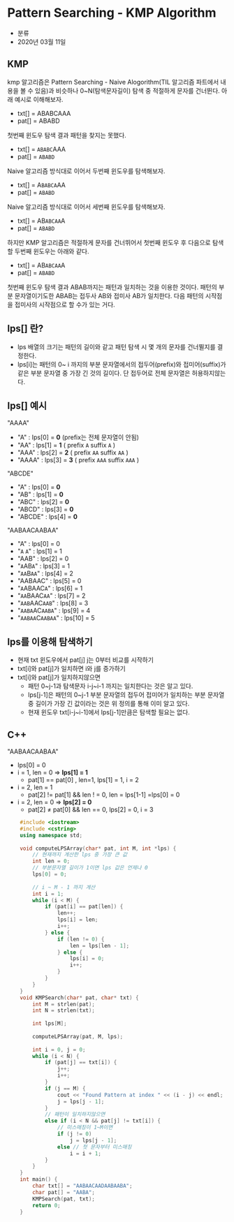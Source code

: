 # Pattern Searching - KMP Algorithm

- 분류
- 2020년 03월 11일

## KMP

kmp 알고리즘은 Pattern Searching - Naive Alogorithm(TIL 알고리즘 파트에서 내용을 볼 수 있음)과 비슷하나 0~N(탐색문자길이) 탐색 중 적절하게 문자를 건너뛴다. 아래 예시로 이해해보자.

- txt[] = ABABCAAA
- pat[] = ABABD

첫번째 윈도우 탐색 결과 패턴을 찾지는 못했다.

- txt[] = `ABABC`AAA
- pat[] = `ABABD`

Naive 알고리즘 방식대로 이어서 두번째 윈도우를 탐색해보자.

- txt[] = A`BABCA`AA
- pat[] = `ABABD`

Naive 알고리즘 방식대로 이어서 세번째 윈도우를 탐색해보자.

- txt[] = AB`ABCAA`A
- pat[] = `ABABD`

하지만 KMP 알고리즘은 적절하게 문자를 건너뛰어서 첫번째 윈도우 후 다음으로 탐색할 두번째 윈도우는 아래와 같다.

- txt[] = AB`ABCAA`A
- pat[] = `ABABD`

첫번째 윈도우 탐색 결과 ABAB까지는 패턴과 일치하는 것을 이용한 것이다. 패턴의 부분 문자열이기도한 ABAB는 접두사 AB와 접미사 AB가 일치한다. 다음 패턴의 시작점을 접미사의 시작점으로 할 수가 있는 거다.

## lps[] 란?

- lps 배열의 크기는 패턴의 길이와 같고 패턴 탐색 시 몇 개의 문자를 건너뛸지를 결정한다.
- lps[i]는 패턴의 0~ i 까지의 부분 문자열에서의 접두어(prefix)와 접미어(suffix)가 같은 부분 문자열 중 가장 긴 것의 길이다. 단 접두어로 전체 문자열은 허용하지않는다.

## Ips[] 예시

"AAAA"

- "A" : Ips[0] = **0** (prefix는 전체 문자열이 안됨)
- "AA" : lps[1] = **1** ( prefix `A` suffix `A` )
- "AAA" : lps[2] = **2** ( prefix `AA` suffix `AA` )
- "AAAA" : lps[3] = **3** ( prefix `AAA` suffix `AAA` )

"ABCDE"

- "A" : Ips[0] = **0**
- "AB" : lps[1] = **0**
- "ABC" : lps[2] = **0**
- "ABCD" : lps[3] = **0**
- "ABCDE" : lps[4] = **0**

"AABAACAABAA"

- "A" : lps[0] = 0
- "`A` `A`" : lps[1] = 1
- "AAB" : lps[2] = 0
- "`A`AB`A`" : lps[3] = 1
- "`AA`B`AA`" : lps[4] = 2
- "AABAAC" : lps[5] = 0
- "`A`ABAAC`A`" : lps[6] = 1
- "`AA`BAAC`AA`" : lps[7] = 2
- "`AAB`AAC`AAB`" : lps[8] = 3
- "`AABA`AC`AABA`" : lps[9] = 4
- "`AABAA`C`AABAA`" : lps[10] = 5

## lps를 이용해 탐색하기

- 현재 txt 윈도우에서 pat[j] j는 0부터 비교를 시작하기
- txt[i]와 pat[j]가 일치하면 i와 j를 증가하기
- txt[i]와 pat[j]가 일치하지않으면
    - 패턴 0~j-1과 탐색문자 i-j~i-1 까지는 일치한다는 것은 알고 있다.
    - lps[j-1]은 패턴의 0~j-1 부분 문자열의 접두어 접미어가 일치하는 부분 문자열 중 길이가 가장 긴 값이라는 것은 위 정의를 통해 이미 알고 있다.
    - 현재 윈도우 txt[i-j~i-1]에서 lps[j-1]만큼은 탐색할 필요는 없다.

## C++

"AABAACAABAA"

- lps[0] = 0
- i = 1, len = 0 ⇒ **lps[1] = 1**
    - pat[1] == pat[0] , len=1, lps[1] = 1, i = 2
- i = 2, len = 1
    - pat[2] != pat[1] && len ! = 0, len = lps[1-1] =lps[0] = 0
- i = 2, len = 0 ⇒ **lps[2] = 0**
    - pat[2] ≠ pat[0] && len == 0, lps[2] = 0, i = 3
```cpp
    #include <iostream>
    #include <cstring>
    using namespace std;
    
    void computeLPSArray(char* pat, int M, int *lps) {
    	// 현재까지 계산한 lps 중 가장 큰 값
    	int len = 0;
    	// 부분문자열 길이가 1이면 lps 값은 언제나 0
    	lps[0] = 0;
    	
    	// i ~ M - 1 까지 계산
    	int i = 1;
    	while (i < M) {
    		if (pat[i] == pat[len]) {
    			len++;
    			lps[i] = len;
    			i++;
    		} else {
    			if (len != 0) {
    				len = lps[len - 1];
    			} else {
    				lps[i] = 0;
    				i++;
    			}
    		}
    	}
    }
    void KMPSearch(char* pat, char* txt) {
    	int M = strlen(pat);
    	int N = strlen(txt);
    	
    	int lps[M];
    	
    	computeLPSArray(pat, M, lps);
    	
    	int i = 0, j = 0;
    	while (i < N) {
    		if (pat[j] == txt[i]) {
    			j++;
    			i++;
    		}
    		if (j == M) {
    			cout << "Found Pattern at index " << (i - j) << endl;
    			j = lps[j - 1];
    		} 
    		// 패턴이 일치하지않으면
    		else if (i < N && pat[j] != txt[i]) {
    			// 미스매칭이 1~M이면
    			if (j != 0)
    				j = lps[j - 1];
    			else // 첫 문자부터 미스매칭
    				i = i + 1;
    		}
    	}
    }
    int main() {
    	char txt[] = "AABAACAADAABAABA";
    	char pat[] = "AABA";
    	KMPSearch(pat, txt);
    	return 0;
    }
 ```
